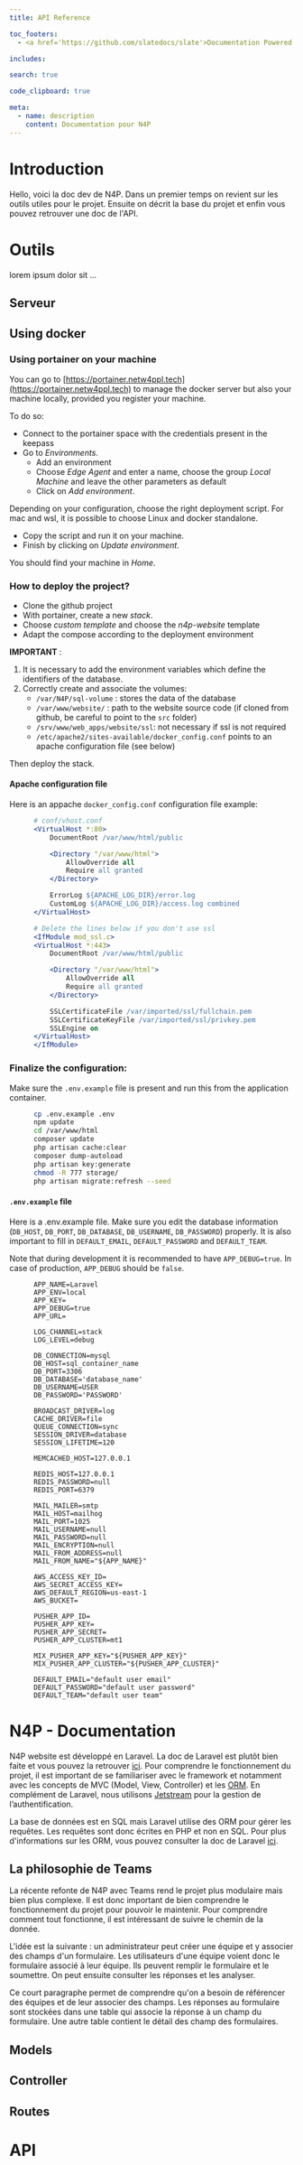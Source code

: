 ```yaml
---
title: API Reference

toc_footers:
  - <a href='https://github.com/slatedocs/slate'>Documentation Powered by Slate</a>

includes:

search: true

code_clipboard: true

meta:
  - name: description
    content: Documentation pour N4P
---
```


# Introduction

Hello, voici la doc dev de N4P. Dans un premier temps on revient sur les outils utiles pour le projet.
Ensuite on décrit la base du projet et enfin vous pouvez retrouver une doc de l'API.

# Outils
lorem ipsum dolor sit ...

## Serveur

## Using docker

### Using portainer on your machine

You can go to [https://portainer.netw4ppl.tech](https://portainer.netw4ppl.tech) to manage the docker server but also your machine locally, provided you register your machine.

To do so: 

- Connect to the portainer space with the credentials present in the keepass
- Go to *Environments*.
  - Add an environment
  - Choose *Edge Agent* and enter a name, choose the group *Local Machine* and leave the other parameters as default
  - Click on *Add environment*.

<!-- <%= add_edge "images/portainer_add_edge.png" %> -->

Depending on your configuration, choose the right deployment script. For mac and wsl, it is possible to choose Linux and docker standalone.

- Copy the script and run it on your machine.
- Finish by clicking on *Update environment*.

You should find your machine in *Home*.

<!-- <%= portainer_home "images/portainer_home.png" %> -->

### How to deploy the project?

- Clone the github project
- With portainer, create a new *stack*. 
- Choose *custom template* and choose the *n4p-website* template
- Adapt the compose according to the deployment environment

**IMPORTANT** :

1. It is necessary to add the environment variables which define the identifiers of the database.
2. Correctly create and associate the volumes:
   - `/var/N4P/sql-volume` : stores the data of the database
   - `/var/www/website/` : path to the website source code (if cloned from github, be careful to point to the `src` folder)
   - `/srv/www/web_apps/website/ssl`: not necessary if ssl is not required
   - `/etc/apache2/sites-available/docker_config.conf` points to an apache configuration file (see below)

Then deploy the stack.

#### Apache configuration file

Here is an appache `docker_config.conf` configuration file example:

```apache
      # conf/vhost.conf
      <VirtualHost *:80>
          DocumentRoot /var/www/html/public

          <Directory "/var/www/html">
              AllowOverride all
              Require all granted
          </Directory>

          ErrorLog ${APACHE_LOG_DIR}/error.log
          CustomLog ${APACHE_LOG_DIR}/access.log combined
      </VirtualHost>

      # Delete the lines below if you don't use ssl 
      <IfModule mod_ssl.c>
      <VirtualHost *:443>
          DocumentRoot /var/www/html/public

          <Directory "/var/www/html">
              AllowOverride all
              Require all granted
          </Directory>

          SSLCertificateFile /var/imported/ssl/fullchain.pem
          SSLCertificateKeyFile /var/imported/ssl/privkey.pem
          SSLEngine on
      </VirtualHost>
      </IfModule>
```

### Finalize the configuration:

Make sure the `.env.example` file is present and run this from the application container.

```bash
      cp .env.example .env
      npm update
      cd /var/www/html
      composer update
      php artisan cache:clear
      composer dump-autoload
      php artisan key:generate
      chmod -R 777 storage/
      php artisan migrate:refresh --seed
```

#### `.env.example` file


Here is a .env.example file. Make sure you edit the database information (`DB_HOST`, `DB_PORT`, `DB_DATABASE`, `DB_USERNAME`, `DB_PASSWORD`) properly. It is also important to fill in `DEFAULT_EMAIL`, `DEFAULT_PASSWORD` and `DEFAULT_TEAM`.

Note that during development it is recommended to have `APP_DEBUG=true`. In case of production, `APP_DEBUG` should be `false`.

```
      APP_NAME=Laravel
      APP_ENV=local
      APP_KEY=
      APP_DEBUG=true
      APP_URL=

      LOG_CHANNEL=stack
      LOG_LEVEL=debug

      DB_CONNECTION=mysql
      DB_HOST=sql_container_name
      DB_PORT=3306
      DB_DATABASE='database_name'
      DB_USERNAME=USER
      DB_PASSWORD='PASSWORD'

      BROADCAST_DRIVER=log
      CACHE_DRIVER=file
      QUEUE_CONNECTION=sync
      SESSION_DRIVER=database
      SESSION_LIFETIME=120

      MEMCACHED_HOST=127.0.0.1

      REDIS_HOST=127.0.0.1
      REDIS_PASSWORD=null
      REDIS_PORT=6379

      MAIL_MAILER=smtp
      MAIL_HOST=mailhog
      MAIL_PORT=1025
      MAIL_USERNAME=null
      MAIL_PASSWORD=null
      MAIL_ENCRYPTION=null
      MAIL_FROM_ADDRESS=null
      MAIL_FROM_NAME="${APP_NAME}"

      AWS_ACCESS_KEY_ID=
      AWS_SECRET_ACCESS_KEY=
      AWS_DEFAULT_REGION=us-east-1
      AWS_BUCKET=

      PUSHER_APP_ID=
      PUSHER_APP_KEY=
      PUSHER_APP_SECRET=
      PUSHER_APP_CLUSTER=mt1

      MIX_PUSHER_APP_KEY="${PUSHER_APP_KEY}"
      MIX_PUSHER_APP_CLUSTER="${PUSHER_APP_CLUSTER}"

      DEFAULT_EMAIL="default user email"
      DEFAULT_PASSWORD="default user password"
      DEFAULT_TEAM="default user team"
```

# N4P - Documentation

N4P website est développé en Laravel. La doc de Laravel est plutôt bien faite et vous pouvez la retrouver [ici](https://laravel.com/docs/9.x). Pour comprendre le fonctionnement du projet, il est important de se familiariser avec le framework et notamment avec les concepts de MVC (Model, View, Controller) et les [ORM](https://laravel.com/docs/9.x/eloquent).
En complément de Laravel, nous utilisons [Jetstream](https://jetstream.laravel.com/2.x/introduction.html) pour la gestion de l’authentification.


La base de données est en SQL mais Laravel utilise des ORM pour gérer les requêtes. Les requêtes sont donc écrites en PHP et non en SQL. Pour plus d'informations sur les ORM, vous pouvez consulter la doc de Laravel [ici](https://laravel.com/docs/9.x/eloquent).

## La philosophie de Teams

La récente refonte de N4P avec Teams rend le projet plus modulaire mais bien plus complexe. Il est donc important de bien comprendre le fonctionnement du projet pour pouvoir le maintenir.
Pour comprendre comment tout fonctionne, il est intéressant de suivre le chemin de la donnée.

L'idée est la suivante : un administrateur peut créer une équipe et y associer des champs d'un formulaire. Les utilisateurs d'une équipe voient donc le formulaire associé à leur équipe. Ils peuvent remplir le formulaire et le soumettre. On peut ensuite consulter les réponses et les analyser.

Ce court paragraphe permet de comprendre qu'on a besoin de référencer des équipes et de leur associer des champs. Les réponses au formulaire sont stockées dans une table qui associe la réponse à un champ du formulaire. Une autre table contient le détail des champ des formulaires.

## Models


## Controller

## Routes

# API


